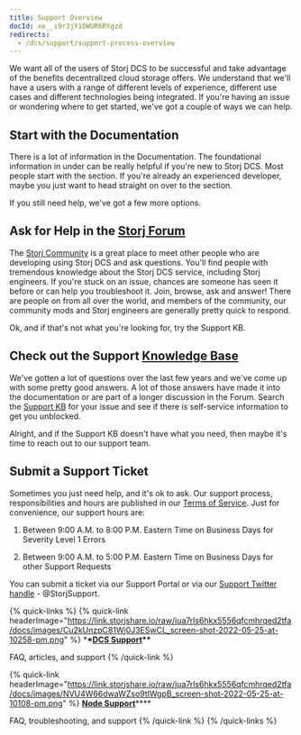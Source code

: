 ```yaml
---
title: Support Overview
docId: xe__i9r3jY1QWUR6RYgzd
redirects:
  - /dcs/support/support-process-overview
---
```


We want all of the users of Storj DCS to be successful and take advantage of the benefits decentralized cloud storage offers. We understand that we'll have a users with a range of different levels of experience, different use cases and different technologies being integrated. If you're having an issue or wondering where to get started, we've got a couple of ways we can help.

## Start with the Documentation

There is a lot of information in the Documentation. The foundational information in under [](docId:wEGJDbEQojQd9A6w4A19I) can be really helpful if you're new to Storj DCS. Most people start with the [](docId:4oDAezF-FcfPr0WPl7knd) section. If you're already an experienced developer, maybe you just want to head straight on over to the [](docId:yYCzPT8HHcbEZZMvfoCFa) section.

If you still need help, we've got a few more options.

## Ask for Help in the [Storj Forum](https://forum.storj.io/)

The [Storj Community](https://forum.storj.io) is a great place to meet other people who are developing using Storj DCS and ask questions. You'll find people with tremendous knowledge about the Storj DCS service, including Storj engineers. If you're stuck on an issue, chances are someone has seen it before or can help you troubleshoot it. Join, browse, ask and answer! There are people on from all over the world, and members of the community, our community mods and Storj engineers are generally pretty quick to respond.

Ok, and if that's not what you're looking for, try the Support KB.

## Check out the Support [Knowledge Base](https://supportdcs.storj.io/hc/en-us)

We've gotten a lot of questions over the last few years and we've come up with some pretty good answers. A lot of those answers have made it into the documentation or are part of a longer discussion in the Forum. Search the [Support KB](https://supportdcs.storj.io/hc/en-us) for your issue and see if there is self-service information to get you unblocked.

Alright, and if the Support KB doesn't have what you need, then maybe it's time to reach out to our support team.

## Submit a Support Ticket

Sometimes you just need help, and it's ok to ask. Our support process, responsibilities and hours are published in our [Terms of Service](https://www.storj.io/terms-of-service). Just for convenience, our support hours are:

1.  Between 9:00 A.M. to 8:00 P.M. Eastern Time on Business Days for Severity Level 1 Errors

2.  Between 9:00 A.M. to 5:00 P.M. Eastern Time on Business Days for other Support Requests

You can submit a ticket via our Support Portal or via our [Support Twitter handle](https://twitter.com/storjsupport) - @StorjSupport. &#x20;

{% quick-links %}
{% quick-link headerImage="https://link.storjshare.io/raw/jua7rls6hkx5556qfcmhrqed2tfa/docs/images/Cu2kUnzpC81Wj0J3ESwCL_screen-shot-2022-05-25-at-10258-pm.png" %} \***\*[**DCS Support**](https://supportdcs.storj.io/hc/en-us)\*\***

FAQ, articles, and support
{% /quick-link %}

{% quick-link headerImage="https://link.storjshare.io/raw/jua7rls6hkx5556qfcmhrqed2tfa/docs/images/NVU4W66dwaWZso9tIWgpB_screen-shot-2022-05-25-at-10108-pm.png" %}
[**Node Support**](https://support.storj.io/hc/en-us)\*\*\*\*

FAQ, troubleshooting, and support
{% /quick-link %}
{% /quick-links %}
